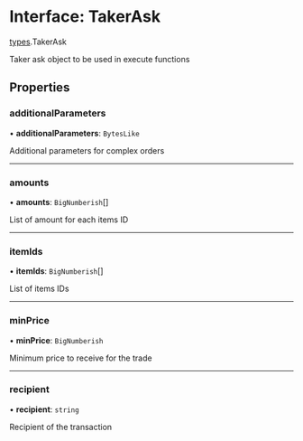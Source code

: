 # Interface: TakerAsk

[types](../modules/types.md).TakerAsk

Taker ask object to be used in execute functions

## Properties

### additionalParameters

• **additionalParameters**: `BytesLike`

Additional parameters for complex orders

___

### amounts

• **amounts**: `BigNumberish`[]

List of amount for each items ID

___

### itemIds

• **itemIds**: `BigNumberish`[]

List of items IDs

___

### minPrice

• **minPrice**: `BigNumberish`

Minimum price to receive for the trade

___

### recipient

• **recipient**: `string`

Recipient of the transaction
